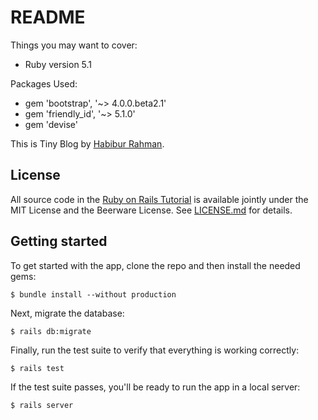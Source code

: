 # README

Things you may want to cover:

* Ruby version 5.1

Packages Used:
* gem 'bootstrap', '~> 4.0.0.beta2.1'
* gem 'friendly_id', '~> 5.1.0'
* gem 'devise'

This is Tiny Blog
by [Habibur Rahman](http://www.facebook.com/follow.hbrawnak).

## License

All source code in the [Ruby on Rails Tutorial](http://railstutorial.org/)
is available jointly under the MIT License and the Beerware License. See
[LICENSE.md](LICENSE.md) for details.

## Getting started

To get started with the app, clone the repo and then install the needed gems:

```
$ bundle install --without production
```

Next, migrate the database:

```
$ rails db:migrate
```

Finally, run the test suite to verify that everything is working correctly:

```
$ rails test
```

If the test suite passes, you'll be ready to run the app in a local server:

```
$ rails server
```
